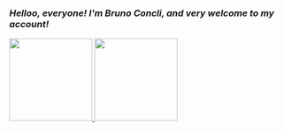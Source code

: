 ### <b><i>Helloo, everyone! I'm Bruno Concli, and very welcome to my account!</i></b>

<div>
  <a href="https://github.com/brunoconcli">
    <img height="150em" align="top" src="https://github-readme-stats.vercel.app/api?username=brunoconcli&show_icons=true&theme=ocean_dark&include_all_commits=true&count_private=true"/>
  </a>
  <a href="https://github.com/brunoconcli/brunoconcli">
    <img height="150em" align="bottom" src="https://github-readme-stats.vercel.app/api/pin/?username=brunoconcli&repo=brunoconcli&theme=ocean_dark" />
  </a>
  <!--<img height="180em" src="https://github-readme-stats.vercel.app/api/top-langs/?username=brunoconcli&layout=compact&langs_count=7&theme=dracula"/> -->
</div>
